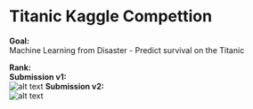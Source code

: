 # Titanic Kaggle Compettion

**Goal:** \
Machine Learning from Disaster - Predict survival on the Titanic

**Rank:** \
**Submission v1:** \
![alt text](https://github.com/RichengPiao/Titanic-Kaggle-Competition/blob/main/score_titanic.png)
**Submission v2:** \
![alt text](https://github.com/RichengPiao/Titanic-Kaggle-Competition/blob/main/score_titanic_v2.png)
